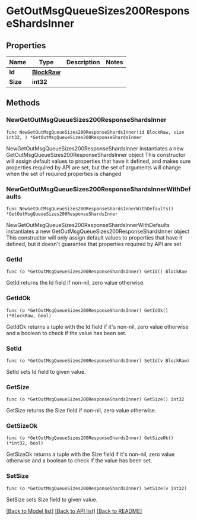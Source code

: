 # GetOutMsgQueueSizes200ResponseShardsInner

## Properties

Name | Type | Description | Notes
------------ | ------------- | ------------- | -------------
**Id** | [**BlockRaw**](BlockRaw.md) |  | 
**Size** | **int32** |  | 

## Methods

### NewGetOutMsgQueueSizes200ResponseShardsInner

`func NewGetOutMsgQueueSizes200ResponseShardsInner(id BlockRaw, size int32, ) *GetOutMsgQueueSizes200ResponseShardsInner`

NewGetOutMsgQueueSizes200ResponseShardsInner instantiates a new GetOutMsgQueueSizes200ResponseShardsInner object
This constructor will assign default values to properties that have it defined,
and makes sure properties required by API are set, but the set of arguments
will change when the set of required properties is changed

### NewGetOutMsgQueueSizes200ResponseShardsInnerWithDefaults

`func NewGetOutMsgQueueSizes200ResponseShardsInnerWithDefaults() *GetOutMsgQueueSizes200ResponseShardsInner`

NewGetOutMsgQueueSizes200ResponseShardsInnerWithDefaults instantiates a new GetOutMsgQueueSizes200ResponseShardsInner object
This constructor will only assign default values to properties that have it defined,
but it doesn't guarantee that properties required by API are set

### GetId

`func (o *GetOutMsgQueueSizes200ResponseShardsInner) GetId() BlockRaw`

GetId returns the Id field if non-nil, zero value otherwise.

### GetIdOk

`func (o *GetOutMsgQueueSizes200ResponseShardsInner) GetIdOk() (*BlockRaw, bool)`

GetIdOk returns a tuple with the Id field if it's non-nil, zero value otherwise
and a boolean to check if the value has been set.

### SetId

`func (o *GetOutMsgQueueSizes200ResponseShardsInner) SetId(v BlockRaw)`

SetId sets Id field to given value.


### GetSize

`func (o *GetOutMsgQueueSizes200ResponseShardsInner) GetSize() int32`

GetSize returns the Size field if non-nil, zero value otherwise.

### GetSizeOk

`func (o *GetOutMsgQueueSizes200ResponseShardsInner) GetSizeOk() (*int32, bool)`

GetSizeOk returns a tuple with the Size field if it's non-nil, zero value otherwise
and a boolean to check if the value has been set.

### SetSize

`func (o *GetOutMsgQueueSizes200ResponseShardsInner) SetSize(v int32)`

SetSize sets Size field to given value.



[[Back to Model list]](../README.md#documentation-for-models) [[Back to API list]](../README.md#documentation-for-api-endpoints) [[Back to README]](../README.md)



